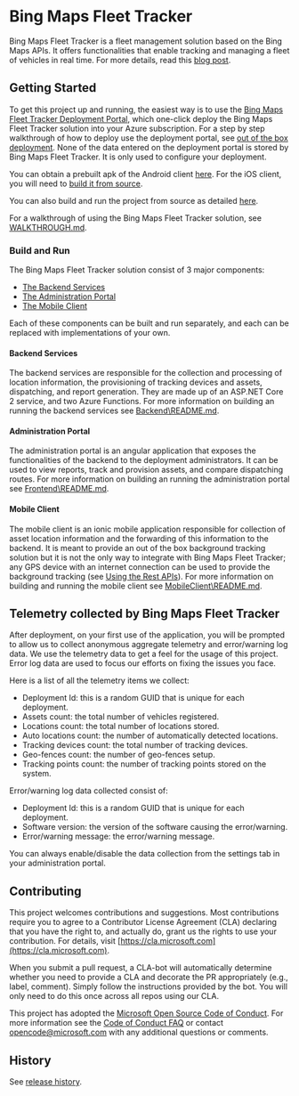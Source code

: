 # Bing Maps Fleet Tracker

Bing Maps Fleet Tracker is a fleet management solution based on the Bing Maps APIs. It offers functionalities that enable tracking and managing a fleet of vehicles in real time. For more details, read this [blog post](https://aka.ms/bingmapsfleettrackerblog).

## Getting Started

To get this project up and running, the easiest way is to use the [Bing Maps Fleet Tracker Deployment Portal](https://aka.ms/bingmapsfleettracker), which one-click deploy the Bing Maps Fleet Tracker solution into your Azure subscription. For a step by step walkthrough of how to deploy use the deployment portal, see [out of the box deployment](https://github.com/Microsoft/Bing-Maps-Fleet-Tracker/blob/master/DEPLOYMENT.md). None of the data entered on the deployment portal is stored by Bing Maps Fleet Tracker. It is only used to configure your deployment.

You can obtain a prebuilt apk of the Android client [here](https://github.com/Microsoft/Bing-Maps-Fleet-Tracker/releases). For the iOS client, you will need to [build it from source](#build-and-run).

You can also build and run the project from source as detailed [here](#build-and-run).

For a walkthrough of using the Bing Maps Fleet Tracker solution, see [WALKTHROUGH.md](https://github.com/Microsoft/Bing-Maps-Fleet-Tracker/blob/master/WALKTHROUGH.md).

### Build and Run

The Bing Maps Fleet Tracker solution consist of 3 major components:

* [The Backend Services](#backend-services)
* [The Administration Portal](#administration-portal)
* [The Mobile Client](#mobile-client)

Each of these components can be built and run separately, and each can be replaced with implementations of your own.

#### Backend Services

The backend services are responsible for the collection and processing of location information, the provisioning of tracking devices and assets, dispatching, and report generation. They are made up of an ASP.NET Core 2 service, and two Azure Functions. For more information on building an running the backend services see [Backend\README.md](https://github.com/Microsoft/Bing-Maps-Fleet-Tracker/blob/master/Backend/README.md).

#### Administration Portal

The administration portal is an angular application that exposes the functionalities of the backend to the deployment administrators. It can be used to view reports, track and provision assets, and compare dispatching routes. For more information on building an running the administration portal see [Frontend\README.md](https://github.com/Microsoft/Bing-Maps-Fleet-Tracker/blob/master/Frontend/README.md).

#### Mobile Client

The mobile client is an ionic mobile application responsible for collection of asset location information and the forwarding of this information to the backend. It is meant to provide an out of the box background tracking solution but it is not the only way to integrate with Bing Maps Fleet Tracker; any GPS device with an internet connection can be used to provide the background tracking (see [Using the Rest APIs](https://github.com/Microsoft/Bing-Maps-Fleet-Tracker/blob/master/WALKTHROUGH.md#using-the-rest-apis)). For more information on building and running the mobile client see [MobileClient\README.md](https://github.com/Microsoft/Bing-Maps-Fleet-Tracker/blob/master/MobileClient/README.md).

## Telemetry collected by Bing Maps Fleet Tracker

After deployment, on your first use of the application, you will be prompted to allow us to collect
anonymous aggregate telemetry and error/warning log data. We use the telemetry data to get a feel for the
usage of this project. Error log data are used to focus our efforts on fixing the issues you face.

Here is a list of all the telemetry items we collect:

* Deployment Id: this is a random GUID that is unique for each deployment.
* Assets count: the total number of vehicles registered.
* Locations count: the total number of locations stored.
* Auto locations count: the number of automatically detected locations.
* Tracking devices count: the total number of tracking devices.
* Geo-fences count: the number of geo-fences setup.
* Tracking points count: the number of tracking points stored on the system.

Error/warning log data collected consist of:

* Deployment Id: this is a random GUID that is unique for each deployment.
* Software version: the version of the software causing the error/warning.
* Error/warning message: the error/warning message.

You can always enable/disable the data collection from the settings tab in your administration portal.

## Contributing

This project welcomes contributions and suggestions.  Most contributions require you to agree to a
Contributor License Agreement (CLA) declaring that you have the right to, and actually do, grant us
the rights to use your contribution. For details, visit [https://cla.microsoft.com](https://cla.microsoft.com).

When you submit a pull request, a CLA-bot will automatically determine whether you need to provide
a CLA and decorate the PR appropriately (e.g., label, comment). Simply follow the instructions
provided by the bot. You will only need to do this once across all repos using our CLA.

This project has adopted the [Microsoft Open Source Code of Conduct](https://opensource.microsoft.com/codeofconduct/).
For more information see the [Code of Conduct FAQ](https://opensource.microsoft.com/codeofconduct/faq/) or
contact [opencode@microsoft.com](mailto:opencode@microsoft.com) with any additional questions or comments.

## History

See [release history](https://github.com/Microsoft/Bing-Maps-Fleet-Tracker/releases).
